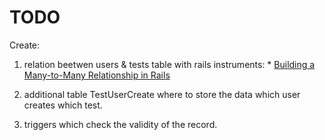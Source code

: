 # TODO
Create:
  1. relation beetwen users & tests table with rails instruments:
    * [Building a Many-to-Many Relationship in Rails](https://rachelaemmer.medium.com/building-a-many-to-many-relationship-in-rails-efeee50a23ad)

  2. additional table TestUserCreate where to store the data which user creates which test.
  3. triggers which check the validity of the record.